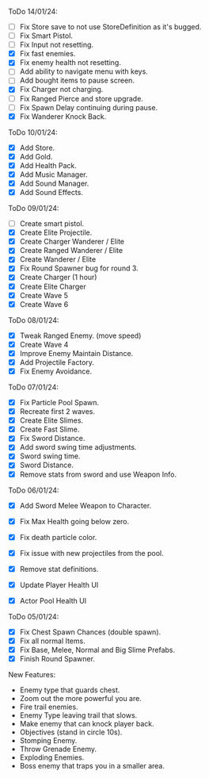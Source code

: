 ﻿ToDo 14/01/24:

- [ ] Fix Store save to not use StoreDefinition as it's bugged.
- [ ] Fix Smart Pistol.
- [ ] Fix Input not resetting.
- [x] Fix fast enemies.
- [x] Fix enemy health not resetting.
- [ ] Add ability to navigate menu with keys.
- [ ] Add bought items to pause screen.
- [x] Fix Charger not charging.
- [ ] Fix Ranged Pierce and store upgrade.
- [ ] Fix Spawn Delay continuing during pause.
- [x] Fix Wanderer Knock Back.

ToDo 10/01/24:

- [x] Add Store.
- [x] Add Gold.
- [x] Add Health Pack.
- [x] Add Music Manager.
- [x] Add Sound Manager.
- [x] Add Sound Effects.

ToDo 09/01/24:

- [ ] Create smart pistol.
- [x] Create Elite Projectile.
- [x] Create Charger Wanderer / Elite
- [x] Create Ranged Wanderer / Elite
- [x] Create Wanderer / Elite
- [x] Fix Round Spawner bug for round 3.
- [x] Create Charger (1 hour)
- [x] Create Elite Charger
- [x] Create Wave 5
- [x] Create Wave 6

ToDo 08/01/24:

- [x] Tweak Ranged Enemy. (move speed)
- [x] Create Wave 4
- [x] Improve Enemy Maintain Distance.
- [x] Add Projectile Factory.
- [x] Fix Enemy Avoidance.

ToDo 07/01/24:

- [x] Fix Particle Pool Spawn.
- [x] Recreate first 2 waves.
- [x] Create Elite Slimes.
- [x] Create Fast Slime.
- [x] Fix Sword Distance.
- [x] Add sword swing time adjustments.
- [x] Sword swing time.
- [x] Sword Distance.
- [x] Remove stats from sword and use Weapon Info.

ToDo 06/01/24:

- [x] Add Sword Melee Weapon to Character.
- [x] Fix Max Health going below zero.
- [x] Fix death particle color.
- [x] Fix issue with new projectiles from the pool. 
- [x] Remove stat definitions.

- [x] Update Player Health UI
- [x] Actor Pool Health UI

ToDo 05/01/24:

- [x] Fix Chest Spawn Chances (double spawn).
- [x] Fix all normal Items.
- [x] Fix Base, Melee, Normal and Big Slime Prefabs.
- [x] Finish Round Spawner.

New Features:

- Enemy type that guards chest.
- Zoom out the more powerful you are.
- Fire trail enemies.
- Enemy Type leaving trail that slows.
- Make enemy that can knock player back.
- Objectives (stand in circle 10s).
- Stomping Enemy.
- Throw Grenade Enemy.
- Exploding Enemies.
- Boss enemy that traps you in a smaller area.





